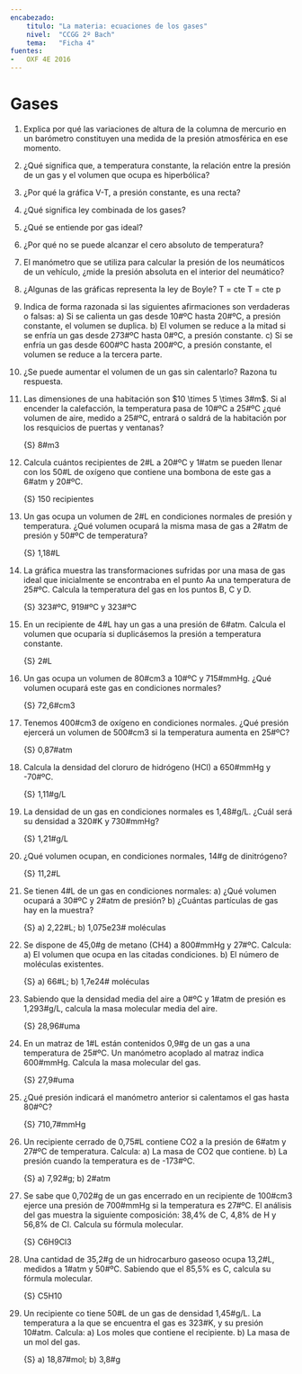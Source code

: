 ```yaml
---
encabezado:
    titulo: "La materia: ecuaciones de los gases"
    nivel:  "CCGG 2º Bach"
    tema:   "Ficha 4"
fuentes:
-   OXF 4E 2016
---
```


# Gases

1.  Explica por qué las variaciones de altura de la columna de mercurio en un barómetro constituyen una medida de la presión atmosférica en ese momento.

1.  ¿Qué significa que, a temperatura constante, la relación entre la presión de un gas y el volumen que ocupa es hiperbólica?

1.  ¿Por qué la gráfica V-T, a presión constante, es una recta?

1.  ¿Qué significa ley combinada de los gases?

1.  ¿Qué se entiende por gas ideal?

1.  ¿Por qué no se puede alcanzar el cero absoluto de temperatura?

1.  El manómetro que se utiliza para calcular la presión de los neumáticos de un vehículo, ¿mide la presión absoluta en el interior del neumático?

1.  ¿Algunas de las gráficas representa la ley de Boyle?
T = cte 
T = cte 
p

1.  Indica de forma razonada si las siguientes afirmaciones son verdaderas o falsas:
    a)  Si se calienta un gas desde 10#ºC hasta 20#ºC, a presión constante, el volumen se duplica.
    b)  El volumen se reduce a la mitad si se enfría un gas desde 273#ºC hasta 0#ºC, a presión constante.
    c)  Si se enfría un gas desde 600#ºC hasta 200#ºC, a presión constante, el volumen se reduce a la tercera parte.

1.  ¿Se puede aumentar el volumen de un gas sin calentarlo? Razona tu respuesta.

1.  Las dimensiones de una habitación son $10 \times 5 \times 3#m$. Si al encender la calefacción, la temperatura pasa de 10#ºC a 25#ºC ¿qué volumen de aire, medido a 25#ºC, entrará o saldrá de la habitación por los resquicios de puertas y ventanas?

    {S} 8#m3

1.  Calcula cuántos recipientes de 2#L a 20#ºC y 1#atm se pueden llenar con los 50#L de oxígeno que contiene una bombona de este gas a 6#atm y 20#ºC.

    {S} 150 recipientes

1.  Un gas ocupa un volumen de 2#L en condiciones normales de presión y temperatura. ¿Qué volumen ocupará la misma masa de gas a 2#atm de presión y 50#ºC de temperatura?

    {S} 1,18#L

1.  La gráfica muestra las transformaciones sufridas por una masa de gas ideal que inicialmente se encontraba en el punto Aa una temperatura de 25#ºC. Calcula la temperatura del gas en los puntos B, C y D.

    {S} 323#ºC, 919#ºC y 323#ºC

1.  En un recipiente de 4#L hay un gas a una presión de 6#atm. Calcula el volumen que ocuparía si duplicásemos la presión a temperatura constante.

    {S} 2#L

1.  Un gas ocupa un volumen de 80#cm3 a 10#ºC y 715#mmHg. ¿Qué volumen ocupará este gas en condiciones normales?

    {S} 72,6#cm3
    
1.  Tenemos 400#cm3 de oxígeno en condiciones normales. ¿Qué presión ejercerá un volumen de 500#cm3 si la temperatura aumenta en 25#ºC?

    {S} 0,87#atm

1.  Calcula la densidad del cloruro de hidrógeno (HCl) a 650#mmHg y -70#ºC.

    {S} 1,11#g/L

1.  La densidad de un gas en condiciones normales es 1,48#g/L. ¿Cuál será su densidad a 320#K y 730#mmHg?

    {S} 1,21#g/L

1.  ¿Qué volumen ocupan, en condiciones normales, 14#g de dinitrógeno?

    {S} 11,2#L

1.  Se tienen 4#L de un gas en condiciones normales:
    a)  ¿Qué volumen ocupará a 30#ºC y 2#atm de presión?
    b)  ¿Cuántas partículas de gas hay en la muestra?

    {S} a) 2,22#L; b) 1,075e23# moléculas

1.  Se dispone de 45,0#g de metano (CH4) a 800#mmHg y 27#ºC. Calcula:
    a)  El volumen que ocupa en las citadas condiciones.
    b)  El número de moléculas existentes.

    {S} a) 66#L; b) 1,7e24# moléculas

1.  Sabiendo que la densidad media del aire a 0#ºC y 1#atm de presión es 1,293#g/L, calcula la masa molecular media del aire.

    {S} 28,96#uma

1.  En un matraz de 1#L están contenidos 0,9#g de un gas a una temperatura de 25#ºC. Un manómetro acoplado al matraz indica 600#mmHg. Calcula la masa molecular del gas.

    {S} 27,9#uma

1.  ¿Qué presión indicará el manómetro anterior si calentamos el gas hasta 80#ºC?

    {S}  710,7#mmHg

1.  Un recipiente cerrado de 0,75#L contiene CO2 a la presión de 6#atm y 27#ºC de temperatura. Calcula:
    a) La masa de CO2 que contiene.
    b) La presión cuando la temperatura es de -173#ºC.

    {S}  a) 7,92#g; b) 2#atm

1.  Se sabe que 0,702#g de un gas encerrado en un recipiente de 100#cm3 ejerce una presión de 700#mmHg si la temperatura es 27#ºC. El análisis del gas muestra la siguiente composición: 38,4% de C, 4,8% de H y 56,8% de Cl. Calcula su fórmula molecular.

    {S} C6H9Cl3

1.  Una cantidad de 35,2#g de un hidrocarburo gaseoso ocupa 13,2#L, medidos a 1#atm y 50#ºC. Sabiendo que el 85,5% es C, calcula su fórmula molecular.

    {S}  C5H10

1.  Un recipiente co tiene 50#L de un gas de densidad 1,45#g/L. La temperatura a la que se encuentra el gas es 323#K, y su presión 10#atm. Calcula:
    a)  Los moles que contiene el recipiente.
    b)  La masa de un mol del gas.
    
    {S} a) 18,87#mol; b) 3,8#g
